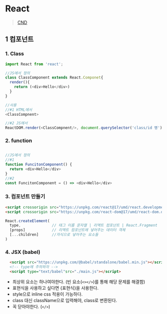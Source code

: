 # React
> [CND](https://ko.reactjs.org/docs/cdn-links.html)

## 1 컴포넌트
### 1. Class
```js
import React from 'react';

//JS에서 정의
class ClassComponent extends React.Componet{
  render(){
    return (<div>Hello</div>)
  }
}

//사용
//#1 HTML에서
<ClassCompnent>

//#2 JS에서
ReactDOM.render(<ClassCompnent/>, document.querySelector('class/id 명'))
```

### 2. function
```js

//JS에서 정의
//#1
function FuncitonComponent() {
  return <div>Hello</div>
}
//#2
const FuncitonComponent = () => <div>Hello</div>
```

### 3. 컴포넌트 만들기
```html
<script crossorigin src="https://unpkg.com/react@17/umd/react.development.js"></script>
<script crossorigin src="https://unpkg.com/react-dom@17/umd/react-dom.development.js"></script>
```
```js
React.createElement(
  type,              // 태그 이름 문자열 | 리액트 컴포넌트 | React.Fragment
  [props]            // 리액트 컴포넌트에 넣어주는 데이터 객체
  [...children]      //자식으로 넣어주는 요소들
)
```

### 4. JSX (babel)
```html
  <script src="https://unpkg.com/@babel/standalone/babel.min.js"></script>
  <!-- type에 주의하자 -->
  <script type="text/babel"src="./main.js"></script>  
```
- 최상위 요소는 하나여야한다. (빈 요소(`<></>`)를 통해 해당 문제를 해결함)
- 표현식을 사용하고 싶다면 {표현식}을 사용한다.
- style으로 inline css 적용이 가능하다.
- class 대신 className으로 입력해야, class로 변환된다.
- 꼭 닫아야한다. (`</>`)